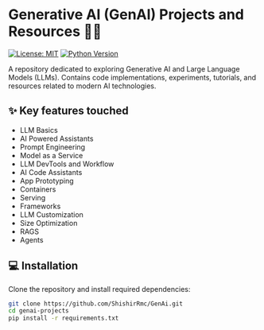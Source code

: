 # Generative AI (GenAI) Projects and Resources 🧠🤖

[![License: MIT](https://img.shields.io/badge/License-MIT-yellow.svg)](https://opensource.org/licenses/MIT)
[![Python Version](https://img.shields.io/badge/python-3.8%2B-blue.svg)](https://www.python.org/)

A repository dedicated to exploring Generative AI and Large Language Models (LLMs). Contains code implementations, experiments, tutorials, and resources related to modern AI technologies.

## ✨ Key features touched

  - LLM Basics
  - AI Powered Assistants
 - Prompt Engineering
  - Model as a Service
  - LLM DevTools and Workflow
  - AI Code Assistants
  - App Prototyping
  - Containers
  - Serving
  - Frameworks
  - LLM Customization
  - Size Optimization
  - RAGS
  - Agents

## 💻 Installation
Clone the repository and install required dependencies:

```bash
git clone https://github.com/ShishirRmc/GenAi.git
cd genai-projects
pip install -r requirements.txt
